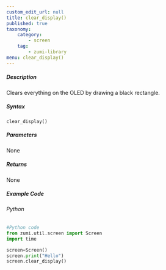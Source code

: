 ```yaml
---
custom_edit_url: null
title: clear_display()
published: true
taxonomy:
    category:
        - screen
    tag:
        - zumi-library
menu: clear_display()
---
```


##### Description
Clears everything on the OLED by drawing a black rectangle.

##### Syntax
```clear_display()```<br />

##### Parameters
None

##### Returns
None

##### Example Code
###### Python
```python
#Python code
from zumi.util.screen import Screen
import time

screen=Screen()
screen.print("Hello")
screen.clear_display()

```